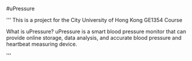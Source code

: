 #uPressure

'''
This is a project for the City University of Hong Kong GE1354 Course


What is uPressure?
uPressure is a smart blood pressure monitor that can provide online storage, data analysis, and accurate blood pressure and heartbeat measuring device.


'''
